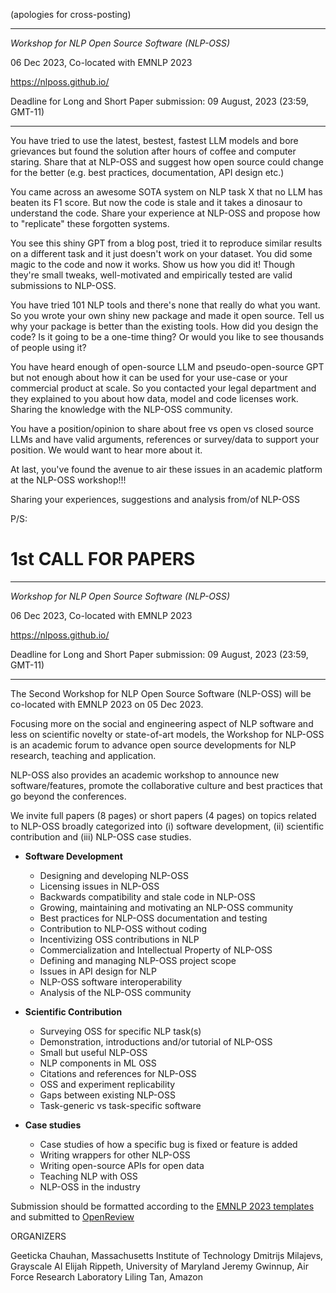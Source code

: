 (apologies for cross-posting) 

----------------------------------------------------------------

*Workshop for NLP Open Source Software (NLP-OSS)*

06 Dec 2023, Co-located with EMNLP 2023

https://nlposs.github.io/

Deadline for Long and Short Paper submission: 09 August, 2023
(23:59, GMT-11)

----------------------------------------------------------------

You have tried to use the latest, bestest, fastest LLM models and bore grievances but found the solution after hours of coffee and computer staring. Share that at NLP-OSS and suggest how open source could change for the better (e.g. best practices, documentation, API design etc.)

You came across an awesome SOTA system on NLP task X that no LLM has beaten its F1 score. But now the code is stale and it takes a dinosaur to understand the code. Share your experience at NLP-OSS and propose how to "replicate" these forgotten systems.

You see this shiny GPT from a blog post, tried it to reproduce similar results on a different task and it just doesn't work on your dataset. You did some magic to the code and now it works. Show us how you did it! Though they're small tweaks, well-motivated and empirically tested are valid submissions to NLP-OSS.

You have tried 101 NLP tools and there's none that really do what you want. So you wrote your own shiny new package and made it open source. Tell us why your package is better than the existing tools. How did you design the code? Is it going to be a one-time thing? Or would you like to see thousands of people using it?

You have heard enough of open-source LLM and pseudo-open-source GPT but not enough about how it can be used for your use-case or your commercial product at scale. So you contacted your legal department and they explained to you about how data, model and code licenses work. Sharing the knowledge with the NLP-OSS community.

You have a position/opinion to share about free vs open vs closed source LLMs and have valid arguments, references or survey/data to support your position. We would want to hear more about it.

At last, you've found the avenue to air these issues in an academic platform at the NLP-OSS workshop!!!

Sharing your experiences, suggestions and analysis from/of NLP-OSS


P/S:

1st CALL FOR PAPERS 
====

----------------------------------------------------------------

*Workshop for NLP Open Source Software (NLP-OSS)*

06 Dec 2023, Co-located with EMNLP 2023

https://nlposs.github.io/

Deadline for Long and Short Paper submission: 09 August, 2023
(23:59, GMT-11)

----------------------------------------------------------------

The Second Workshop for NLP Open Source Software (NLP-OSS) will be co-located 
with EMNLP 2023 on 05 Dec 2023.

Focusing more on the social and engineering aspect of NLP software 
and less on scientific novelty or state-of-art models, the Workshop for NLP-OSS 
is an academic forum to advance open source developments for NLP research, 
teaching and application.

NLP-OSS also provides an academic workshop to announce new software/features, 
promote the collaborative culture and best practices that go beyond the conferences.

We invite full papers (8 pages) or short papers (4 pages) on topics related to 
NLP-OSS broadly categorized into (i) software development, (ii) scientific 
contribution and (iii) NLP-OSS case studies.

 - **Software Development**
   - Designing and developing NLP-OSS
   - Licensing issues in NLP-OSS
   - Backwards compatibility and stale code in NLP-OSS
   - Growing, maintaining and motivating an NLP-OSS community
   - Best practices for NLP-OSS documentation and testing
   - Contribution to NLP-OSS without coding
   - Incentivizing OSS contributions in NLP
   - Commercialization and Intellectual Property of NLP-OSS
   - Defining and managing NLP-OSS project scope
   - Issues in API design for NLP
   - NLP-OSS software interoperability
   - Analysis of the NLP-OSS community

 - **Scientific Contribution**
   - Surveying OSS for specific NLP task(s)
   - Demonstration, introductions and/or tutorial of NLP-OSS
   - Small but useful NLP-OSS
   - NLP components in ML OSS
   - Citations and references for NLP-OSS
   - OSS and experiment replicability
   - Gaps between existing NLP-OSS
   - Task-generic vs task-specific software


 - **Case studies**
   - Case studies of how a specific bug is fixed or feature is added
   - Writing wrappers for other NLP-OSS
   - Writing open-source APIs for open data
   - Teaching NLP with OSS
   - NLP-OSS in the industry
   
Submission should be formatted according to the [EMNLP 2023 templates](https://2023.emnlp.org/call-for-papers) and submitted to [OpenReview](https://openreview.net/group?id=EMNLP/2023/Workshop/NLP-OSS)


ORGANIZERS

Geeticka Chauhan, Massachusetts Institute of Technology
Dmitrijs Milajevs, Grayscale AI
Elijah Rippeth, University of Maryland
Jeremy Gwinnup, Air Force Research Laboratory
Liling Tan, Amazon
